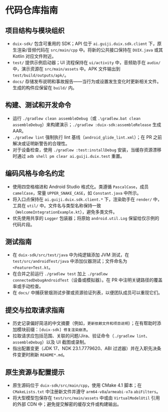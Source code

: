 # 代码仓库指南

## 项目结构与模块组织
- `duix-sdk/` 包含可重用的 SDK；API 位于 `ai.guiji.duix.sdk.client` 下，原生渲染/音频代码在 `src/main/cpp` 中。将新的公共接口保持在 `DUIX.java` 或其 Kotlin 对应文件附近。
- `test/` 提供示例启动器；UI 流程保持在 `ui/activity` 中，音频助手在 `audio/` 中，演示资源在 `src/main/assets` 中。APK 文件输出到 `test/build/outputs/apk/`。
- `docs/` 存储发布说明和事故报告——当行为或设置发生变化时更新相关文件。生成的构件应保留在 `build/` 内。

## 构建、测试和开发命令
- 运行 `./gradlew clean assembleDebug`（或 `.\gradlew.bat clean assembleDebug`）来构建演示；`./gradlew :duix-sdk:assembleRelease` 生成 AAR。
- `./gradlew lint` 强制执行 lint 基线（`android_glide_lint.xml`）；在 PR 之前解决或证明新警告的合理性。
- 对于设备检查，使用 `./gradlew :test:installDebug` 安装，当缓存资源漂移时通过 `adb shell pm clear ai.guiji.duix.test` 重置。

## 编码风格与命名约定
- 使用四空格缩进和 Android Studio 格式化。类遵循 `PascalCase`，成员 `camelCase`，常量 `UPPER_SNAKE_CASE`，如 `Constant.java` 中所示。
- 将入口点保持在 `ai.guiji.duix.sdk.client.*` 下，渲染助手在 `render/` 中，工具在 `util/` 中。文件名与类型名称保持一致（`WelcomeIntegrationExample.kt`），避免多类文件。
- 优先使用共享的 `Logger` 包装器；将原始 `android.util.Log` 保留给仅示例的代码片段。

## 测试指南
- 在 `duix-sdk/src/test/java` 中为纯逻辑添加 JVM 测试，在 `test/src/androidTest/java` 中添加仪器测试；文件命名为 `<Feature>Test.kt`。
- 在合并之前运行 `./gradlew test` 加上 `./gradlew connectedDebugAndroidTest`（设备或模拟器）。在 PR 中注明关键路径的覆盖率或手动检查。
- 在 `docs/` 中捕获冒烟测试步骤或资源验证列表，以便团队成员可以重现它们。

## 提交与拉取请求指南
- 历史记录偏好简洁的中文摘要（例如，`更新依赖文件和项目说明`）；在有帮助时添加模块前缀：`[duix-sdk] 修复渲染崩溃`。
- 拉取请求应包括范围、关联的问题/Jira、验证命令（`./gradlew lint`、`assembleDebug`）以及 UI 截图或录制。
- 指出配置变更（JDK 17、NDK 23.1.7779620、ABI 过滤器）并在入职先决条件变更时刷新 `README*.md`。

## 原生资源与配置提示
- 原生源码位于 `duix-sdk/src/main/cpp`，使用 CMake 4.1 脚本；在 `CMakeLists.txt` 中注册新文件并遵守 `arm64-v8a`/`armeabi-v7a` `abiFilters`。
- 将大型模型包保存在 `test/src/main/assets` 中或由 `VirtualModelUtil` 引用的外部 CDN 中；避免提交解密的缓存文件或构建输出。
